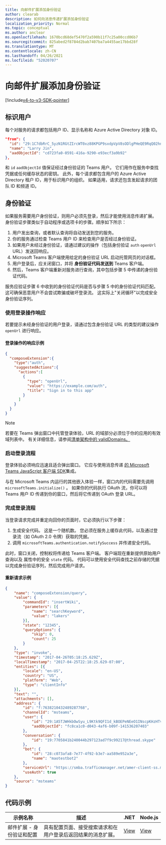 ```yaml
---
title: 向邮件扩展添加身份验证
author: clearab
description: 如何向消息传递扩展添加身份验证
localization_priority: Normal
ms.topic: conceptual
ms.author: anclear
ms.openlocfilehash: 1670bcd68def5470f2a590b11f7c25a00ccd06b7
ms.sourcegitcommit: 825abed2f8784d2bab7407ba7a4455ae17bbd28f
ms.translationtype: MT
ms.contentlocale: zh-CN
ms.lasthandoff: 04/26/2021
ms.locfileid: "52020707"
---
```

# <a name="add-authentication-to-your-messaging-extension"></a>向邮件扩展添加身份验证

[!include[v4-to-v3-SDK-pointer](~/includes/v4-to-v3-pointer-me.md)]

## <a name="identify-the-user"></a>标识用户

每个对服务的请求都包括用户 ID、显示名称和 Azure Active Directory 对象 ID。

```json
"from": {
  "id": "29:1C7dbRrC_5yzN1RGtZIrcWT0xz88KPGP9sxdpVpV8sODlgPHeQE9RqQ02hnpuKzy6zZ-AaZx6swUOMj_Dsdse3TQ4sIaeebbFBF-VgjJy_nY",
  "name": "Larry Jin",
  "aadObjectId": "cd723fa0-0591-416a-9290-e93ecf3a9b92"
},
```

和 `id` `aadObjectId` 值保证经过身份验证的 Teams 用户。 它们用作在服务中查找凭据或任何缓存状态的密钥。 此外，每个请求都包含用户的 Azure Active Directory 租户 ID，用于标识用户的组织。 如果适用，请求还包含发起请求的团队 ID 和频道 ID。

## <a name="authentication"></a>身份验证

如果服务需要用户身份验证，则用户必须先登录，然后才能使用消息传递扩展。 身份验证步骤类似于自动程序或选项卡的步骤。顺序如下所示：

1. 用户发出查询，或者默认查询将自动发送到您的服务。
1. 你的服务通过检查 Teams 用户 ID 来检查用户是否经过身份验证。
1. 如果用户未经过身份验证，请通过建议的操作（包括身份验证 `auth` `openUrl` URL）发送回响应。
1. Microsoft Teams 客户端使用给定的身份验证 URL 启动托管网页的对话框。
1. 用户登录后，应关闭窗口，并将 **身份验证代码发送到** Teams 客户端。
1. 然后，Teams 客户端重新对服务进行查询，其中包括步骤 5 中传递的身份验证代码。

服务应验证步骤 6 中收到的身份验证代码是否与步骤 5 中的身份验证代码匹配。 这可确保恶意用户不会尝试欺骗或破坏登录流。 这实际上"关闭循环"以完成安全身份验证序列。

### <a name="respond-with-a-sign-in-action"></a>使用登录操作响应

若要提示未经身份验证的用户登录，请通过包含身份验证 URL 的类型的建议操作 `openUrl` 进行响应。

#### <a name="response-example-for-a-sign-in-action"></a>登录操作的响应示例

```json
{
  "composeExtension":{
    "type":"auth",
    "suggestedActions":{
      "actions":[
        {
          "type": "openUrl",
          "value": "https://example.com/auth",
          "title": "Sign in to this app"
        }
      ]
    }
  }
}
```

> [!NOTE]
> 若要在 Teams 弹出窗口中托管登录体验，URL 的域部分必须位于你的应用的有效域列表中。 有关详细信息，请参阅[清单架构中的 validDomains。](~/resources/schema/manifest-schema.md#validdomains)

### <a name="start-the-sign-in-flow"></a>启动登录流程

登录体验必须响应迅速且适合弹出窗口。 它应与使用消息传递 [的 Microsoft Teams JavaScript 客户端 SDK](/javascript/api/overview/msteams-client)集成。

与在 Microsoft Teams 内运行的其他嵌入体验一样，窗口内的代码需要先调用 `microsoftTeams.initialize()` 。 如果你的代码执行 OAuth 流，你可以将 Teams 用户 ID 传递到你的窗口，然后将它传递到 OAuth 登录 URL。

### <a name="complete-the-sign-in-flow"></a>完成登录流程

当登录请求完成并重定向回你的页面时，它必须执行以下步骤：

1. 生成安全代码。 这是一个随机数。 您必须在服务上缓存此代码，以及通过登录流（如 OAuth 2.0 令牌）获取的凭据。
1. 调用 `microsoftTeams.authentication.notifySuccess` 并传递安全代码。

此时，窗口关闭，控制权将传递给 Teams 客户端。 客户端现在重新提供原始用户查询以及 属性中的安全 `state` 代码。 代码可以使用安全代码查找之前存储的凭据以完成身份验证序列，然后完成用户请求。

#### <a name="reissued-request-example"></a>重新请求示例

```json
{
    "name": "composeExtension/query",
    "value": {
        "commandId": "insertWiki",
        "parameters": [{
            "name": "searchKeyword",
            "value": "lakers"
        }],
        "state": "12345",
        "queryOptions": {
            "skip": 0,
            "count": 25
        }
    },
    "type": "invoke",
    "timestamp": "2017-04-26T05:18:25.629Z",
    "localTimestamp": "2017-04-25T22:18:25.629-07:00",
    "entities": [{
        "locale": "en-US",
        "country": "US",
        "platform": "Web",
        "type": "clientInfo"
    }],
    "text": "",
    "attachments": [],
    "address": {
        "id": "f:7638210432489287768",
        "channelId": "msteams",
        "user": {
            "id": "29:1A5TJWHkbOwSyu_L9Ktk9QFI1d_kBOEPeNEeO1INscpKHzHTvWfiau5AX_6y3SuiOby-r73dzHJ17HipUWqGPgw",
            "aadObjectId": "fc8ca1c0-d043-4af6-b09f-141536207403"
        },
        "conversation": {
            "id": "19:7705841b240044b297123ad7f9c99217@thread.skype"
        },
        "bot": {
            "id": "28:c073afa8-7e77-4f92-b3e7-aa589e952a3e",
            "name": "maotestbot2"
        },
        "serviceUrl": "https://smba.trafficmanager.net/amer-client-ss.msg/",
        "useAuth": true
    },
    "source": "msteams"
}
```

## <a name="code-sample"></a>代码示例
|**示例名称** | **描述** |**.NET** | **Node.js**|
|----------------|-----------------|--------------|----------------|
|邮件扩展 - 身份验证和配置 | 具有配置页面、接受搜索请求和在用户登录后返回结果的消息扩展。 |[View](https://github.com/microsoft/BotBuilder-Samples/tree/main/samples/csharp_dotnetcore/52.teams-messaging-extensions-search-auth-config)|[View](https://github.com/microsoft/BotBuilder-Samples/blob/main/samples/javascript_nodejs/52.teams-messaging-extensions-search-auth-config)| 

 
